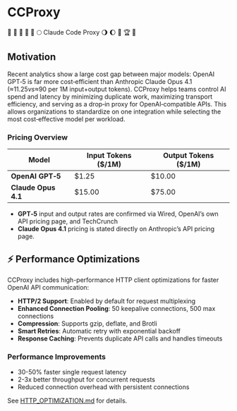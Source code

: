 # CCProxy

🌾 🥳 🌋 🏰 🌅 🌕 Claude Code Proxy 🌖 🌔 🌈 🏆 👑

## Motivation

Recent analytics show a large cost gap between major models: OpenAI GPT‑5 is far more cost‑efficient than Anthropic Claude Opus 4.1 (≈$11.25 vs ≈$90 per 1M input+output tokens). CCProxy helps teams control AI spend and latency by minimizing duplicate work, maximizing transport efficiency, and serving as a drop‑in proxy for OpenAI‑compatible APIs. This allows organizations to standardize on one integration while selecting the most cost‑effective model per workload.

### Pricing Overview

  | Model               | Input Tokens (\$/1M) | Output Tokens (\$/1M) |
  | ------------------- | -------------------- | --------------------- |
  | **OpenAI GPT‑5**    | \$1.25               | \$10.00               |
  | **Claude Opus 4.1** | \$15.00              | \$75.00               |

* **GPT‑5** input and output rates are confirmed via Wired, OpenAI’s own API pricing page, and TechCrunch
* **Claude Opus 4.1** pricing is stated directly on Anthropic’s API pricing page.

## ⚡ Performance Optimizations

CCProxy includes high-performance HTTP client optimizations for faster OpenAI API communication:

- **HTTP/2 Support**: Enabled by default for request multiplexing
- **Enhanced Connection Pooling**: 50 keepalive connections, 500 max connections
- **Compression**: Supports gzip, deflate, and Brotli
- **Smart Retries**: Automatic retry with exponential backoff
- **Response Caching**: Prevents duplicate API calls and handles timeouts

### Performance Improvements

- 30-50% faster single request latency
- 2-3x better throughput for concurrent requests
- Reduced connection overhead with persistent connections

See [HTTP_OPTIMIZATION.md](HTTP_OPTIMIZATION.md) for details.
